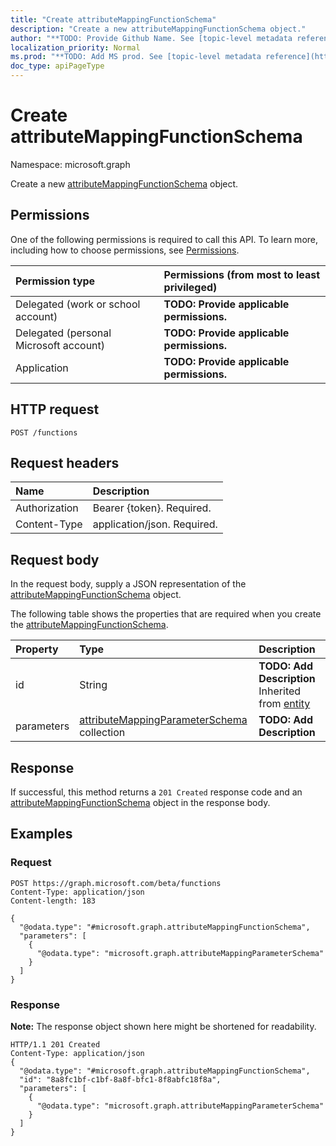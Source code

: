 ```yaml
---
title: "Create attributeMappingFunctionSchema"
description: "Create a new attributeMappingFunctionSchema object."
author: "**TODO: Provide Github Name. See [topic-level metadata reference](https://msgo.azurewebsites.net/add/document/guidelines/metadata.html#topic-level-metadata)**"
localization_priority: Normal
ms.prod: "**TODO: Add MS prod. See [topic-level metadata reference](https://msgo.azurewebsites.net/add/document/guidelines/metadata.html#topic-level-metadata)**"
doc_type: apiPageType
---
```


# Create attributeMappingFunctionSchema
Namespace: microsoft.graph

Create a new [attributeMappingFunctionSchema](../resources/synchronization-attributemappingfunctionschema.md) object.

## Permissions
One of the following permissions is required to call this API. To learn more, including how to choose permissions, see [Permissions](/concepts/permissions-reference.md).

|Permission type|Permissions (from most to least privileged)|
|:---|:---|
|Delegated (work or school account)|**TODO: Provide applicable permissions.**|
|Delegated (personal Microsoft account)|**TODO: Provide applicable permissions.**|
|Application|**TODO: Provide applicable permissions.**|

## HTTP request

<!-- {
  "blockType": "ignored"
}
-->
``` http
POST /functions
```

## Request headers
|Name|Description|
|:---|:---|
|Authorization|Bearer {token}. Required.|
|Content-Type|application/json. Required.|

## Request body
In the request body, supply a JSON representation of the [attributeMappingFunctionSchema](../resources/synchronization-attributemappingfunctionschema.md) object.

The following table shows the properties that are required when you create the [attributeMappingFunctionSchema](../resources/synchronization-attributemappingfunctionschema.md).

|Property|Type|Description|
|:---|:---|:---|
|id|String|**TODO: Add Description** Inherited from [entity](../resources/entity.md)|
|parameters|[attributeMappingParameterSchema](../resources/synchronization-attributemappingparameterschema.md) collection|**TODO: Add Description**|



## Response

If successful, this method returns a `201 Created` response code and an [attributeMappingFunctionSchema](../resources/synchronization-attributemappingfunctionschema.md) object in the response body.

## Examples

### Request
<!-- {
  "blockType": "request",
  "name": "create_attributemappingfunctionschema_from_functions"
}
-->
``` http
POST https://graph.microsoft.com/beta/functions
Content-Type: application/json
Content-length: 183

{
  "@odata.type": "#microsoft.graph.attributeMappingFunctionSchema",
  "parameters": [
    {
      "@odata.type": "microsoft.graph.attributeMappingParameterSchema"
    }
  ]
}
```


### Response
**Note:** The response object shown here might be shortened for readability.
<!-- {
  "blockType": "response",
  "truncated": true,
  "@odata.type": "microsoft.graph.attributemappingfunctionschema"
}
-->
``` http
HTTP/1.1 201 Created
Content-Type: application/json
{
  "@odata.type": "#microsoft.graph.attributeMappingFunctionSchema",
  "id": "8a8fc1bf-c1bf-8a8f-bfc1-8f8abfc18f8a",
  "parameters": [
    {
      "@odata.type": "microsoft.graph.attributeMappingParameterSchema"
    }
  ]
}
```

